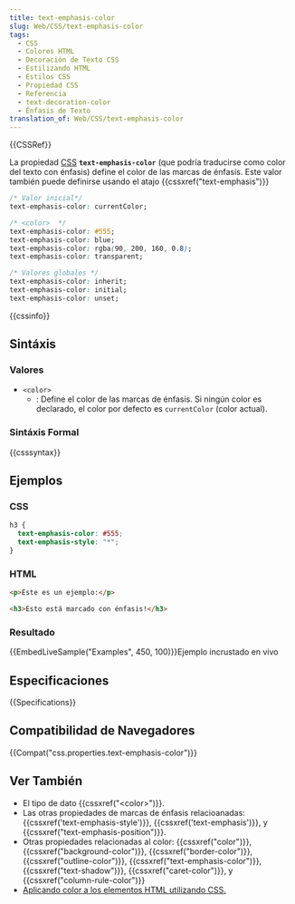 ```yaml
---
title: text-emphasis-color
slug: Web/CSS/text-emphasis-color
tags:
  - CSS
  - Colores HTML
  - Decoración de Texto CSS
  - Estilizando HTML
  - Estilos CSS
  - Propiedad CSS
  - Referencia
  - text-decoration-color
  - Énfasis de Texto
translation_of: Web/CSS/text-emphasis-color
---
```


{{CSSRef}}

La propiedad [CSS](/es/docs/Web/CSS) **`text-emphasis-color`** (que podría traducirse como color del texto con énfasis) define el color de las marcas de énfasis. Este valor también puede definirse usando el atajo {{cssxref("text-emphasis")}}

```css
/* Valor inicial*/
text-emphasis-color: currentColor;

/* <color>  */
text-emphasis-color: #555;
text-emphasis-color: blue;
text-emphasis-color: rgba(90, 200, 160, 0.8);
text-emphasis-color: transparent;

/* Valores globales */
text-emphasis-color: inherit;
text-emphasis-color: initial;
text-emphasis-color: unset;
```

{{cssinfo}}

## Sintáxis

### Valores

- `<color>`
  - : Define el color de las marcas de énfasis. Si ningún color es declarado, el color por defecto es `currentColor` (color actual).

### Sintáxis Formal

{{csssyntax}}

## Ejemplos

### CSS

```css
h3 {
  text-emphasis-color: #555;
  text-emphasis-style: "*";
}
```

### HTML

```html
<p>Este es un ejemplo:</p>

<h3>Esto está marcado con énfasis!</h3>
```

### Resultado

{{EmbedLiveSample("Examples", 450, 100)}}Ejemplo incrustado en vivo

## Especificaciones

{{Specifications}}

## Compatibilidad de Navegadores

{{Compat("css.properties.text-emphasis-color")}}

## Ver También

- El tipo de dato {{cssxref("&lt;color&gt;")}}.
- Las otras propiedades de marcas de énfasis relacioanadas: {{cssxref('text-emphasis-style')}}, {{cssxref('text-emphasis')}}, y {{cssxref("text-emphasis-position")}}.
- Otras propiedades relacionadas al color: {{cssxref("color")}}, {{cssxref("background-color")}}, {{cssxref("border-color")}}, {{cssxref("outline-color")}}, {{cssxref("text-emphasis-color")}}, {{cssxref("text-shadow")}}, {{cssxref("caret-color")}}, y {{cssxref("column-rule-color")}}
- [Aplicando color a los elementos HTML utilizando CSS.](/es/docs/Web/HTML/Aplicar_Color)
